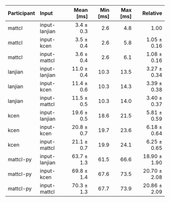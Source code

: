| Participant | Input | Mean [ms] | Min [ms] | Max [ms] | Relative |
|:---|:---|---:|---:|---:|---:|
| mattcl | input-lanjian | 3.4 ± 0.3 | 2.6 | 4.8 | 1.00 |
| mattcl | input-kcen | 3.5 ± 0.4 | 2.6 | 5.8 | 1.05 ± 0.16 |
| mattcl | input-mattcl | 3.6 ± 0.4 | 2.6 | 6.1 | 1.08 ± 0.16 |
| lanjian | input-lanjian | 11.0 ± 0.4 | 10.3 | 13.5 | 3.27 ± 0.34 |
| lanjian | input-kcen | 11.4 ± 0.6 | 10.3 | 14.3 | 3.39 ± 0.38 |
| lanjian | input-mattcl | 11.5 ± 0.5 | 10.3 | 14.0 | 3.40 ± 0.37 |
| kcen | input-lanjian | 19.6 ± 0.5 | 18.6 | 21.5 | 5.81 ± 0.59 |
| kcen | input-kcen | 20.8 ± 0.7 | 19.7 | 23.6 | 6.18 ± 0.64 |
| kcen | input-mattcl | 21.1 ± 0.7 | 19.9 | 24.1 | 6.25 ± 0.65 |
| mattcl-py | input-lanjian | 63.7 ± 1.3 | 61.5 | 66.6 | 18.90 ± 1.90 |
| mattcl-py | input-kcen | 69.8 ± 1.4 | 67.6 | 73.5 | 20.70 ± 2.08 |
| mattcl-py | input-mattcl | 70.3 ± 1.3 | 67.7 | 73.9 | 20.86 ± 2.09 |
